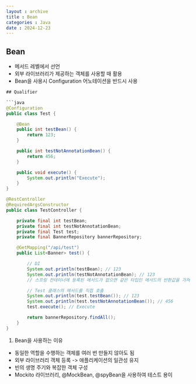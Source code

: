 ```yaml
---
layout : archive
title : Bean
categories : Java
date : 2024-12-23
---
```

## Bean

- 메서드 레벨에서 선언
- 외부 라이브러리가 제공하는 객체를 사용할 때 활용
- Bean을 사용시 Configuration 어노테이션을 반드시 사용

```java
## Qualifier

```java
@Configuration
public class Test {

    @Bean
    public int testBean() {
        return 123;
    }

    public int testNotAnnotationBean() {
        return 456;
    }

    public void execute() {
        System.out.println("Execute");
    }
}

@RestController
@RequiredArgsConstructor
public class TestController {

    private final int testBean;
    private final int testNotAnnotationBean;
    private final Test test;
    private final BannerRepository bannerRepository;

    @GetMapping("/api/test")
    public List<Banner> test() {

        // DI
        System.out.println(testBean); // 123
        System.out.println(testNotAnnotationBean); // 123
        // 스프링 컨테이너에 등록된 메서드가 없으면 같은 타입인 메서드의 반환값을 가져온다. 

        // Test 클래스의 메서드를 직접 호출
        System.out.println(test.testBean()); // 123
        System.out.println(test.testNotAnnotationBean()); // 456
        test.execute(); // Execute

        return bannerRepository.findAll();
    }
}
```

1. Bean을 사용하는 이유
- 동일한 역할을 수행하는 객체를 여러 번 만들지 않아도 됨
- 외부 라이브러리 객체 등록 -> 애플리케이션의 일관성 유지
- 빈의 생명 주기와 복잡한 객체 구성
- Mockito 라이브러리, @MockBean, @spyBean을 사용하여 테스트 용이